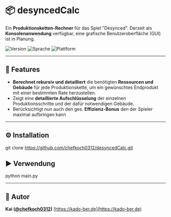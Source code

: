 # **📦 desyncedCalc**

Ein **Produktionsketten-Rechner** für das Spiel "Desynced". Derzeit als **Konsolenanwendung** verfügbar, eine grafische Benutzeroberfläche (GUI) ist in Planung.

![Version](https://img.shields.io/badge/version-1.0.0-blue)
![Sprache](https://img.shields.io/badge/Python-3.10%2B-blue)
![Plattform](https://img.shields.io/badge/platform-Windows%20%7C%20Linux-lightgrey)

---

## 🚀 Features

* **Berechnet rekursiv und detailliert** die benötigten **Ressourcen und Gebäude** für jede Produktionskette, um ein gewünschtes Endprodukt mit einer bestimmten Rate herzustellen.
* Zeigt eine **detaillierte Aufschlüsselung** der einzelnen Produktionsschritte und der dafür notwendigen Gebäude.
* Berücksichtigt nun auch den ges. **Effizienz-Bonus** den der Spieler maximal aufbringen kann

---

## **⚙️ Installation**

git clone https://github.com/chefkoch0312/desyncedCalc.git

## **▶️ Verwendung**

python main.py

---

## **👤 Autor**

**Kai ([@chefkoch0312](https://github.com/chefkoch0312))**
[https://kado-ber.de](https://kado-ber.de)

